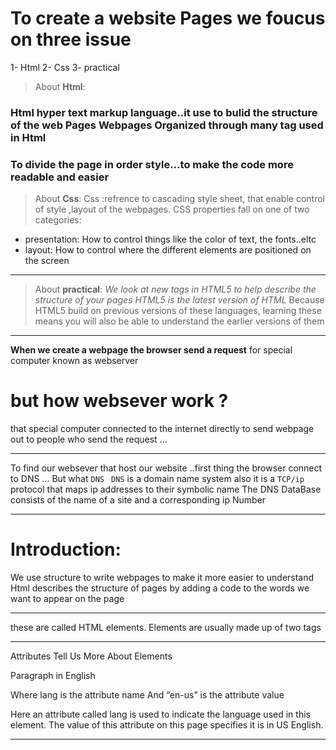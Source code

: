 # To create a website Pages we foucus on three issue
1- Html 
2- Css
3- practical

>About **Html**:
### Html hyper text markup language..it use to bulid the structure of the web Pages Webpages Organized through many tag used in Html
### To divide the page in order style…to make the code more readable and easier 


>About **Css**:
Css :refrence to cascading style sheet, that enable control of style ,layout of the webpages.
CSS properties fall on one of two categories:
- presentation: How to control things like the color of text, the fonts..eltc
- layout: How to control where the different elements are positioned on the screen
__________________________
>About **practical**:
*We look at new tags in HTML5 to help describe the structure of your pages*
*HTML5 is the latest version of HTML*
Because HTML5 build on previous versions of these languages, learning 
these means you will also be able to understand the earlier versions of them
_______________________
**When we create a webpage the browser send a request**
for special computer  known as webserver 
# but how websever work ?
that special computer connected to the internet directly to send 
webpage out  to people who send the request …
________________________
To find our websever that host our website ..first thing the browser connect to DNS …
But what `DNS `
`DNS` is  a domain name system also it is a `TCP/ip` protocol that maps ip addresses to their symbolic name
The DNS DataBase consists of the name of a site and a corresponding ip Number

_______________________
# Introduction:
We use structure to write webpages to make it more easier to understand
Html describes the structure of pages by adding a code to the words we
 want to appear on the page 
_______________________
<html>
<body>
 </body>
</html>

these are called HTML elements. Elements are usually made up of two tags

__________________________________________
Attributes Tell Us More About Elements
<p lang="en-us">Paragraph in English</p>
Where lang is the attribute name
And “en-us” is the attribute value

Here an attribute called lang is used to indicate the language used in this element. The value of this attribute on this page specifies it is in US English.
_____________________________________
<title >tag : Anything written between the
<title> tags will appear in the
title bar (or tabs) at the top of
the browser window
____________________________
X Attributes require a name and a value.
___________________________

Ch8 Extra markup:

The different versions of HTML and how to indicate which
version you are using
each new version designed to be an improvement  on the last version (with new element and attribute)
but not all the user can view all of the latest features and markup ..becuase not all the user have installed the latest browser 
Example of a new version 
HTML4 
All the element were available in Html5 was in Html vesrsion..
But there are some tags that are not recommended to use them any  more ex.(<center>element for centering content on the page ,<font> :for controlling the appearance of text)
Html 1.0(released 2000)
Aslo called XTHML
New version that follow some strict rules about writing markup,for example:
1-every element need to close tap 
2-attribute name in lower case
3-all attribute required avalue ,and all value placed in double quotes
Eltc….
One of the key benefits of this
change was that XHTML works
seamlessly with other programs
that are written to create and
process XML documents.
______________________
In order to help web page
authors move to this new syntax,
two main flavors of XHTML 1.0
were created:
- Strict XHTML 1.0, where
authors had to follow the rules
to the letter
- Transitional XHTML 1.0,
where authors could still use
presentational elements (such
as <center> and <font>).
____________________
# HTML5 
In html5 intrduce some element do not need to close tag also this version interduce new eelement and attribute
Even the HTML5 was not completed but 
The major browser started implemented many of new features 
Because there have been several versions of HTML
 each web page should begin with a DOCTYPE declaration to tell
 a browser which version of HTML the page is using
________________________
We use  <!DOCTYPE html> to Html5 version
_______________________________
Comment in Html <!-- -->
The comment is not visible for the user only for the coder …
comments will make it much easier to understand.the code
___________________

ID Attribute: every element can carry the id attribute
This id used to uniquely identify the element from other elements on the page a;so it allows you to style the element differently than any other instance 
_____________________________
Class Attribute: every element can carry the class attribute
Class attribute in any element can can share the same value
__________________________
Hint:using these attribure does not effect the presentation of an element ..it only change their appearance and style 
# Block element:
Some elements will always appear to start on a new line in the browser window. These are known as block leve elements.
___________________
# Inline Elements:
Some elements will always appear to continue on the same line as their neighbouring elements. These are known as inline elements.
Examples of inline elements are

_________________________
# Grouping Text  and Elements In a Block:
<div>
The <div> element allows you to
group a set of elements together
in one block-level box.

# Grouping Text and Elements Inline
<span>
The <span> element acts like an inline equivalent of the <div>
element. It is used to either:
1. Contain a section of text where there is no other suitable element to differentiate it from its surrounding text
2. Contain a number of inline elements
The most common reason why people use elements is so that they can control the appearance of the content of these elements using CSS.


_____________________
# iframes:
<iframe
width="450"
height="350"
src="http://maps.google.co.uk/maps?q=moma+new+york
&amp;output=embed">
</iframe>
An iframe is like a little window that has been cut into your page — and in that window you can see another page. The term iframe is an abbreviation of inline frame.
One common use of iframes (that you may have seen on various websites) is to embed a Google Map into a page

______________________
<meta>:
The element lives inside the element and contains information about that web page, It is not visible to users.
Meta is a self closing tags
Meta telling search engines
about your page

____________________
# Escape Characters:
angled brackets <>
e, if you want these characters to appear on your page..
. For example,
to write a left angled bracket,
you can use either &lt; or
&#60;. For an ampersand, you
can use either &amp; or &#38; 
![...](reading-notes/img/12345.png)

______________________
# CH 17 : HTML5 Layout
We can control the page layout
By div element, so we used class or id attributes
to indicate the role of the <div> element in the structure of the page.
In HTML5 many of the <div> element have been replaced by new layout..
For example, the header sits
inside a new <header> element,
the navigation in a <nav>
element, and the articles are in
individual <article> elements

______________________
The <aside> element has two
purposes, depending on whetherit is inside an <article>
element or not.

When the <aside> element
is used inside an <article>
element, it should contain
information that is related to the
article..
but When the <aside> element is
used outside of an <article> element, it acts as a container for content that is related to
the entire page…
For example,
it might contain links to other
sections of the site, a list of
recent posts, a search box, or
recent tweets by the author
_____________________________
<section> element
groups related items together,
it may contain several distinct
<article> elements that have a
common theme or purpose.
______________________
if you have a
page with a long article, the
<section> element can be
used to split the article up into
separate sections.
______________________________
The <section> element should
not be used as a wrapper for
the entire page (unless the
page only contains one distinct
piece of content(
ف If you want a
containing element for the entire
page, that job is still best left to the <div> element.
__________ ________________
Heading Groups: <hgroup>
The purpose of the <hgroup>
element is to group together a
set of one or more <h1> through
<h6> elements so that they are
treated as one single heading
_________________________
Figures:
<figure> <figcaption>
<figure>
<img src="images/bok-choi.jpg" alt="Bok Choi" />
<figcaption>Bok Choi</figcaption>
</figure>
_________________________
Used to contain any content that is
referenced from the main flow of
an article (not just images).
Examples of usage include:
- Images
- Videos
- Graphs
- Diagrams
- Code samples
- Text that supports the main
___________________________
The <figure> element should
also contain a <figcaption>
element which provides a text
decription for the content of
the <figure> element
__________________________
# Ch18:
Every website should be designed for the
target audience:
Target Audience: individuals
- What is the age range of your target audience?
- Will your site appeal to more women or men? What is the mix?
- Which country do your visitors live in?
- Do they live in urban or rural areas?
- What is the average income of visitors?
- What level of education do they have?
- What is their marital or family status?
- What is their occupation?
- How many hours do they work per week?
- How often do they use the web?
- What kind of device do they use to access the web?

____________________________
# Java script:
What mean of script 
A script is a series of instructions that a computer can follow to achieve a goal.
A browser can use diffrenet 


